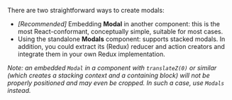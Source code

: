 There are two straightforward ways to create modals:

* *[Recommended]* Embedding **Modal** in another component: this is the most React-conformant, conceptually simple, suitable for most cases.
* Using the standalone **Modals** component: supports stacked modals. In addition, you could extract its (Redux) reducer and action creators and integrate them in your own Redux implementation.

*Note: an embedded `Modal` in a component with `translateZ(0)` or similar (which creates a stacking context and a containing block) will not be properly positioned and may even be cropped. In such a case, use `Modals` instead.*
